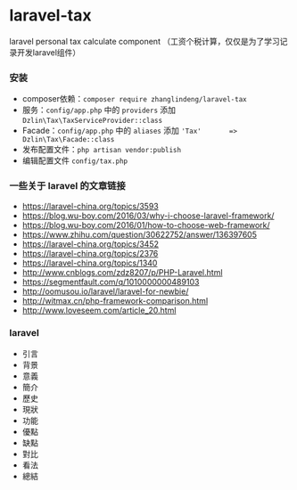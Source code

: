 # laravel-tax

laravel personal tax calculate component
（工资个税计算，仅仅是为了学习记录开发laravel组件）


### 安装
- composer依赖：`composer require zhanglindeng/laravel-tax`
- 服务：`config/app.php` 中的 `providers` 添加 `Dzlin\Tax\TaxServiceProvider::class`
- Facade：`config/app.php` 中的 `aliases` 添加 `'Tax'       => Dzlin\Tax\Facade::class`
- 发布配置文件：`php artisan vendor:publish`
- 编辑配置文件 `config/tax.php`

### 一些关于 laravel 的文章链接
- https://laravel-china.org/topics/3593
- https://blog.wu-boy.com/2016/03/why-i-choose-laravel-framework/
- https://blog.wu-boy.com/2016/01/how-to-choose-web-framework/
- https://www.zhihu.com/question/30622752/answer/136397605
- https://laravel-china.org/topics/3452
- https://laravel-china.org/topics/2376
- https://laravel-china.org/topics/1340
- http://www.cnblogs.com/zdz8207/p/PHP-Laravel.html
- https://segmentfault.com/q/1010000000489103
- http://oomusou.io/laravel/laravel-for-newbie/
- http://witmax.cn/php-framework-comparison.html
- http://www.loveseem.com/article_20.html

### laravel
- 引言
- 背景
- 意義
- 簡介
- 歷史
- 現狀
- 功能
- 優點
- 缺點
- 對比
- 看法
- 總結
